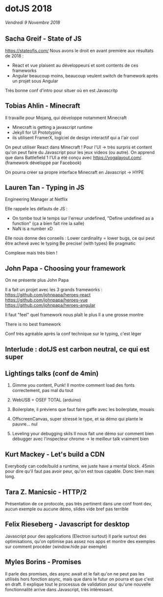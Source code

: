 # dotJS 2018
###### Vendredi 9 Novembre 2018

## Sacha Greif - State of JS

https://stateofjs.com/
Nous avons le droit en avant première aux résultats de 2018 :
- React et vue plaisent au développeurs et sont contents de ces frameworks
- Angular beaucoup moins, beaucoup veulent switch de framework après un projet sous Angular

Très bonne conf d'intro pour situer où en est Javascritp

## Tobias Ahlin - Minecraft

Il travaille pour Mojang, qui développe notamment Minecraft

- Minecraft is getting a javascript runtime
- Jekyll for UI Prototyping
- ils utilisent FramerX, logiciel de design interactif qui a l'air cool

On peut utiliser React dans Minecraft ! Pour l'UI -> très surpris et content qu'on peut faire du Javascript pour les jeux videos (ou autre).
On apprend que dans Battlefield 1 l'UI a été conçu avec https://yogalayout.com/. (framework développé par Facebook)

On pourra créer sa propre interface Minecraft en Javascript -> HYPE

## Lauren Tan - Typing in JS

Engineering Manager at Netflix

Elle rappele les défauts de JS :
- On tombe tout le temps sur l'erreur undefined, "Define undefined as a function" (ça a bien fait rire la salle)
- NaN is a number xD

Elle nous donne des conseils :
Lower cardinality = lower bugs, ce qui peut être achevé avec le typing
Be precise! (with types)
Be pragmatic

Complexe mais très bien !

## John Papa - Choosing your framework

On ne présente plus John Papa

Il a fait un projet avec les 3 grands frameworks :
https://github.com/johnpapa/heroes-react
https://github.com/johnpapa/heroes-vue
https://github.com/johnpapa/heroes-angular

Il faut "feel" quel framework nous plaît le plus
Il a une grosse montre

There is no best framework

Conf très agréable après la conf technique sur le typing, c'est léger

## Interlude : dotJS est carbon neutral, ce qui est super

## Lightings talks (conf de 4min)

1) Gimme you content, Punk!
Il montre comment load des fonts correctement, pas mal du tout

2) WebUSB = OSEF TOTAL (arduino)

3) Boilerplate, il préviens que faut faire gaffe avec les boilerplate, mouais

4) OffscreenCanvas, super stressé le type, et sa démo qui plante le pauvre... nul

5) Leveling your debugging skils
Il nous fait une démo sur comment bien débugger avec l'inspecteur chrome -> le meilleur talk vraiment bien

## Kurt Mackey - Let's build a CDN

Everybody can code/build a runtime, we juste have a mental block.
45min pour dire qu'il faut pas avoir peur, qu'on est tous capable.
Donc bien mais long.

## Tara Z. Manicsic - HTTP/2

Présentation de ce protocole, pas très pertinent dans une conf front dev, aucun exemple ou aucune démo, slides vide bref pas terrible

## Felix Rieseberg - Javascript for desktop

Javascript pour des applications (Electron surtout)
Il parle surtout des optimisations, qu'on optimise pas assez nos apps et montre des exemples sur comment procéder (window.hide par exemple)

## Myles Borins - Promises

Il parle des promises, des async await et le fait qu'on ne peut pas les utilisés hors fonction async, mais que dans le futur on pourra et que c'est en draft.
Il explique tout le processus de validation pour qu'une nouvelle fonctionnalité arrive dans Javascript, très intéressant.


